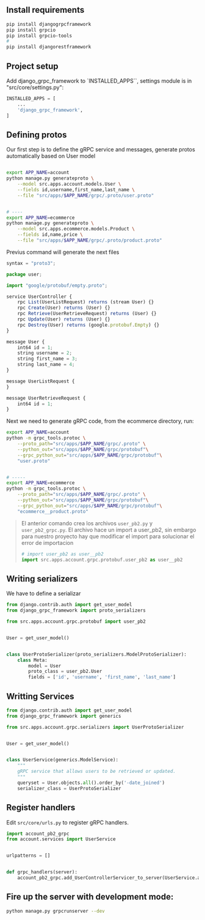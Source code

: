 ## Install requirements

```bash
pip install djangogrpcframework
pip install grpcio
pip install grpcio-tools
# 
pip install djangorestframework
```

## Project setup

Add django_grpc_framework to `INSTALLED_APPS``, settings module is in "src/core/settings.py":
```py
INSTALLED_APPS = [
    ...
    'django_grpc_framework',
]
```

## Defining protos

Our first step is to define the gRPC service and messages, generate protos automatically based on User model
```bash

export APP_NAME=account
python manage.py generateproto \
    --model src.apps.account.models.User \
    --fields id,username,first_name,last_name \
    --file "src/apps/$APP_NAME/grpc/.proto/user.proto"


# ----
export APP_NAME=ecommerce
python manage.py generateproto \
    --model src.apps.ecommerce.models.Product \
    --fields id,name,price \
    --file "src/apps/$APP_NAME/grpc/.proto/product.proto"
```

Previus command will generate the next files
```ts
syntax = "proto3";

package user;

import "google/protobuf/empty.proto";

service UserController {
    rpc List(UserListRequest) returns (stream User) {}
    rpc Create(User) returns (User) {}
    rpc Retrieve(UserRetrieveRequest) returns (User) {}
    rpc Update(User) returns (User) {}
    rpc Destroy(User) returns (google.protobuf.Empty) {}
}

message User {
    int64 id = 1;
    string username = 2;
    string first_name = 3;
    string last_name = 4;
}

message UserListRequest {
}

message UserRetrieveRequest {
    int64 id = 1;
}
```


Next we need to generate gRPC code, from the ecommerce directory, run:

```bash
export APP_NAME=account
python -m grpc_tools.protoc \
    --proto_path="src/apps/$APP_NAME/grpc/.proto" \
    --python_out="src/apps/$APP_NAME/grpc/protobuf"\
    --grpc_python_out="src/apps/$APP_NAME/grpc/protobuf"\
    "user.proto"


# -----
export APP_NAME=ecommerce
python -m grpc_tools.protoc \
    --proto_path="src/apps/$APP_NAME/grpc/.proto" \
    --python_out="src/apps/$APP_NAME/grpc/protobuf"\
    --grpc_python_out="src/apps/$APP_NAME/grpc/protobuf"\
    "ecommerce__product.proto"
```


> El anterior comando crea los archivos `user_pb2.py` y `user_pb2_grpc.py`. El archivo hace un import a user_pb2, sin embargo para nuestro proyecto hay que modificar el import para solucionar el error de importacion
>
>    ```py
>    # import user_pb2 as user__pb2
>    import src.apps.account.grpc.protobuf.user_pb2 as user__pb2
>    ```


## Writing serializers

We have to define a serializar
```py
from django.contrib.auth import get_user_model
from django_grpc_framework import proto_serializers

from src.apps.account.grpc.protobuf import user_pb2


User = get_user_model()


class UserProtoSerializer(proto_serializers.ModelProtoSerializer):
    class Meta:
        model = User
        proto_class = user_pb2.User
        fields = ['id', 'username', 'first_name', 'last_name']

```

## Writting Services
```py
from django.contrib.auth import get_user_model
from django_grpc_framework import generics

from src.apps.account.grpc.serializers import UserProtoSerializer


User = get_user_model()


class UserService(generics.ModelService):
    """
    gRPC service that allows users to be retrieved or updated.
    """
    queryset = User.objects.all().order_by('-date_joined')
    serializer_class = UserProtoSerializer
```



## Register handlers

Edit `src/core/urls.py` to register gRPC handlers. 
```py
import account_pb2_grpc
from account.services import UserService


urlpatterns = []


def grpc_handlers(server):
    account_pb2_grpc.add_UserControllerServicer_to_server(UserService.as_servicer(), server)

```


##  Fire up the server with development mode:
```bash
python manage.py grpcrunserver --dev
```